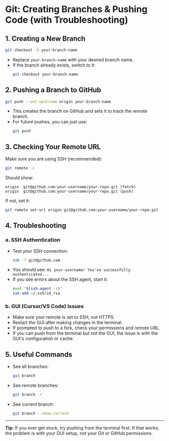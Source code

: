 # Git: Creating Branches & Pushing Code (with Troubleshooting)

## 1. Creating a New Branch
```sh
git checkout -b your-branch-name
```
- Replace `your-branch-name` with your desired branch name.
- If the branch already exists, switch to it:
  ```sh
  git checkout your-branch-name
  ```

## 2. Pushing a Branch to GitHub
```sh
git push --set-upstream origin your-branch-name
```
- This creates the branch on GitHub and sets it to track the remote branch.
- For future pushes, you can just use:
  ```sh
  git push
  ```

## 3. Checking Your Remote URL
Make sure you are using SSH (recommended):
```sh
git remote -v
```
Should show:
```
origin  git@github.com:your-username/your-repo.git (fetch)
origin  git@github.com:your-username/your-repo.git (push)
```
If not, set it:
```sh
git remote set-url origin git@github.com:your-username/your-repo.git
```

## 4. Troubleshooting
### a. SSH Authentication
- Test your SSH connection:
  ```sh
  ssh -T git@github.com
  ```
- You should see: `Hi your-username! You've successfully authenticated...`
- If you see errors about the SSH agent, start it:
  ```sh
  eval "$(ssh-agent -s)"
  ssh-add ~/.ssh/id_rsa
  ```

### b. GUI (Cursor/VS Code) Issues
- Make sure your remote is set to SSH, not HTTPS.
- Restart the GUI after making changes in the terminal.
- If prompted to push to a fork, check your permissions and remote URL.
- If you can push from the terminal but not the GUI, the issue is with the GUI's configuration or cache.

## 5. Useful Commands
- See all branches:
  ```sh
  git branch
  ```
- See remote branches:
  ```sh
  git branch -r
  ```
- See current branch:
  ```sh
  git branch --show-current
  ```

---
**Tip:** If you ever get stuck, try pushing from the terminal first. If that works, the problem is with your GUI setup, not your Git or GitHub permissions. 